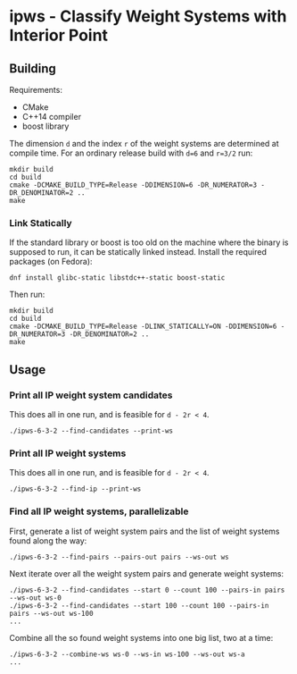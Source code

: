 ipws - Classify Weight Systems with Interior Point
==================================================

Building
--------

Requirements:

- CMake
- C++14 compiler
- boost library

The dimension `d` and the index `r` of the weight systems are determined at compile time.
For an ordinary release build with `d=6` and `r=3/2` run:

```
mkdir build
cd build
cmake -DCMAKE_BUILD_TYPE=Release -DDIMENSION=6 -DR_NUMERATOR=3 -DR_DENOMINATOR=2 ..
make
```

### Link Statically

If the standard library or boost is too old on the machine where the binary is supposed to run, it can be statically linked instead.
Install the required packages (on Fedora):

```
dnf install glibc-static libstdc++-static boost-static
```

Then run:

```
mkdir build
cd build
cmake -DCMAKE_BUILD_TYPE=Release -DLINK_STATICALLY=ON -DDIMENSION=6 -DR_NUMERATOR=3 -DR_DENOMINATOR=2 ..
make
```

Usage
-----

### Print all IP weight system candidates

This does all in one run, and is feasible for `d - 2r < 4`.

```
./ipws-6-3-2 --find-candidates --print-ws
```

### Print all IP weight systems

This does all in one run, and is feasible for `d - 2r < 4`.

```
./ipws-6-3-2 --find-ip --print-ws
```

### Find all IP weight systems, parallelizable

First, generate a list of weight system pairs and the list of weight systems found along the way:

```
./ipws-6-3-2 --find-pairs --pairs-out pairs --ws-out ws
```

Next iterate over all the weight system pairs and generate weight systems:

```
./ipws-6-3-2 --find-candidates --start 0 --count 100 --pairs-in pairs --ws-out ws-0
./ipws-6-3-2 --find-candidates --start 100 --count 100 --pairs-in pairs --ws-out ws-100
...
```

Combine all the so found weight systems into one big list, two at a time:

```
./ipws-6-3-2 --combine-ws ws-0 --ws-in ws-100 --ws-out ws-a
...
```
